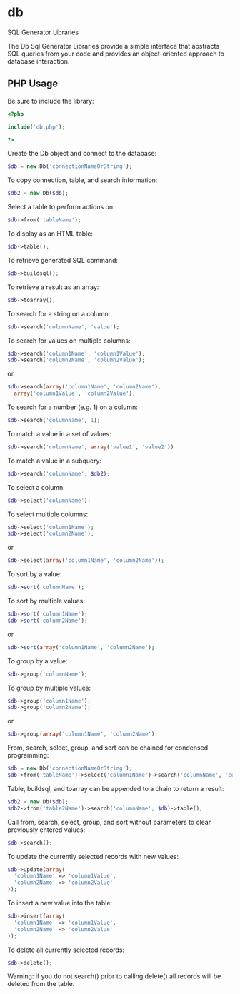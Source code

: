 db
==

SQL Generator Libraries

The Db Sql Generator Libraries provide a simple interface that abstracts SQL queries from your code and provides an object-oriented approach to database interaction.

PHP Usage
---------

Be sure to include the library:
```php
<?php

include('db.php');

?>
```

Create the Db object and connect to the database:
```php
$db = new Db('connectionNameOrString');
```

To copy connection, table, and search information:
```php
$db2 = new Db($db);
```

Select a table to perform actions on:
```php
$db->from('tableName');
```

To display as an HTML table:

```php
$db->table();
```

To retrieve generated SQL command:

```php
$db->buildsql();
```

To retrieve a result as an array:

```php
$db->toarray();
```

To search for a string on a column:

```php
$db->search('columnName', 'value');
```

To search for values on multiple columns:

```php
$db->search('column1Name', 'column1Value');
$db->search('column2Name', 'column2Value');
```
or
```php
$db->search(array('column1Name', 'column2Name'),
  array('column1Value', 'column2Value');
```

To search for a number (e.g. 1) on a column:

```php
$db->search('columnName', 1);
```

To match a value in a set of values:

```php
$db->search('columnName', array('value1', 'value2'))
```

To match a value in a subquery:

```php
$db->search('columnName', $db2);
```

To select a column:

```php
$db->select('columnName');
```

To select multiple columns:

```php
$db->select('column1Name');
$db->select('column2Name');
```
or
```php
$db->select(array('column1Name', 'column2Name'));
```

To sort by a value:

```php
$db->sort('columnName');
```

To sort by multiple values:

```php
$db->sort('column1Name');
$db->sort('column2Name');
```
or
```php
$db->sort(array('column1Name', 'column2Name');
```

To group by a value:

```php
$db->group('columnName');
```

To group by multiple values:

```php
$db->group('column1Name');
$db->group('column2Name');
```
or
```php
$db->group(array('column1Name', 'column2Name');
```

From, search, select, group, and sort can be chained for condensed programming:

```php
$db = new Db('connectionNameOrString');
$db->from('tableName')->select('column1Name')->search('columnName', 'columnValue')->sort('columnName');
```

Table, buildsql, and toarray can be appended to a chain to return a result:

```php
$db2 = new Db($db);
$db2->from('table2Name')->search('columnName', $db)->table();
```

Call from, search, select, group, and sort without parameters to clear previously entered values:

```php
$db->search();
```

To update the currently selected records with new values:

```php
$db->update(array(
  'column1Name' => 'column1Value',
  'column2Name' => 'column2Value'
));
```

To insert a new value into the table:

```php
$db->insert(array(
  'column1Name' => 'column1Value',
  'column2Name' => 'column2Value'
));
```

To delete all currently selected records:

```php
$db->delete();
```

Warning: if you do not search() prior to calling delete() all records will be deleted from the table.
